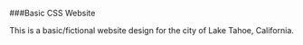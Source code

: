 ###Basic CSS Website

This is a basic/fictional website design for the city of Lake Tahoe, California.